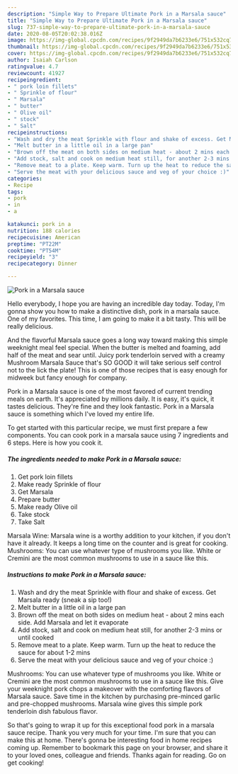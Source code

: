 ```yaml
---
description: "Simple Way to Prepare Ultimate Pork in a Marsala sauce"
title: "Simple Way to Prepare Ultimate Pork in a Marsala sauce"
slug: 737-simple-way-to-prepare-ultimate-pork-in-a-marsala-sauce
date: 2020-08-05T20:02:38.016Z
image: https://img-global.cpcdn.com/recipes/9f2949da7b6233e6/751x532cq70/pork-in-a-marsala-sauce-recipe-main-photo.jpg
thumbnail: https://img-global.cpcdn.com/recipes/9f2949da7b6233e6/751x532cq70/pork-in-a-marsala-sauce-recipe-main-photo.jpg
cover: https://img-global.cpcdn.com/recipes/9f2949da7b6233e6/751x532cq70/pork-in-a-marsala-sauce-recipe-main-photo.jpg
author: Isaiah Carlson
ratingvalue: 4.7
reviewcount: 41927
recipeingredient:
- " pork loin fillets"
- " Sprinkle of flour"
- " Marsala"
- " butter"
- " Olive oil"
- " stock"
- " Salt"
recipeinstructions:
- "Wash and dry the meat Sprinkle with flour and shake of excess. Get Marsala ready (sneak a sip too!)"
- "Melt butter in a little oil in a large pan"
- "Brown off the meat on both sides on medium heat - about 2 mins each side. Add Marsala and let it evaporate"
- "Add stock, salt and cook on medium heat still, for another 2-3 mins or until cooked"
- "Remove meat to a plate. Keep warm. Turn up the heat to reduce the sauce for about 1-2 mins"
- "Serve the meat with your delicious sauce and veg of your choice :)"
categories:
- Recipe
tags:
- pork
- in
- a

katakunci: pork in a 
nutrition: 188 calories
recipecuisine: American
preptime: "PT22M"
cooktime: "PT54M"
recipeyield: "3"
recipecategory: Dinner

---
```



![Pork in a Marsala sauce](https://img-global.cpcdn.com/recipes/9f2949da7b6233e6/751x532cq70/pork-in-a-marsala-sauce-recipe-main-photo.jpg)

Hello everybody, I hope you are having an incredible day today. Today, I'm gonna show you how to make a distinctive dish, pork in a marsala sauce. One of my favorites. This time, I am going to make it a bit tasty. This will be really delicious.

And the flavorful Marsala sauce goes a long way toward making this simple weeknight meal feel special. When the butter is melted and foaming, add half of the meat and sear until. Juicy pork tenderloin served with a creamy Mushroom Marsala Sauce that&#39;s SO GOOD it will take serious self control not to the lick the plate! This is one of those recipes that is easy enough for midweek but fancy enough for company.

Pork in a Marsala sauce is one of the most favored of current trending meals on earth. It's appreciated by millions daily. It is easy, it's quick, it tastes delicious. They're fine and they look fantastic. Pork in a Marsala sauce is something which I've loved my entire life.


To get started with this particular recipe, we must first prepare a few components. You can cook pork in a marsala sauce using 7 ingredients and 6 steps. Here is how you cook it.

<!--inarticleads1-->

##### The ingredients needed to make Pork in a Marsala sauce:

1. Get  pork loin fillets
1. Make ready  Sprinkle of flour
1. Get  Marsala
1. Prepare  butter
1. Make ready  Olive oil
1. Take  stock
1. Take  Salt


Marsala Wine: Marsala wine is a worthy addition to your kitchen, if you don&#39;t have it already. It keeps a long time on the counter and is great for cooking. Mushrooms: You can use whatever type of mushrooms you like. White or Cremini are the most common mushrooms to use in a sauce like this. 

<!--inarticleads2-->

##### Instructions to make Pork in a Marsala sauce:

1. Wash and dry the meat Sprinkle with flour and shake of excess. Get Marsala ready (sneak a sip too!)
1. Melt butter in a little oil in a large pan
1. Brown off the meat on both sides on medium heat - about 2 mins each side. Add Marsala and let it evaporate
1. Add stock, salt and cook on medium heat still, for another 2-3 mins or until cooked
1. Remove meat to a plate. Keep warm. Turn up the heat to reduce the sauce for about 1-2 mins
1. Serve the meat with your delicious sauce and veg of your choice :)


Mushrooms: You can use whatever type of mushrooms you like. White or Cremini are the most common mushrooms to use in a sauce like this. Give your weeknight pork chops a makeover with the comforting flavors of Marsala sauce. Save time in the kitchen by purchasing pre-minced garlic and pre-chopped mushrooms. Marsala wine gives this simple pork tenderloin dish fabulous flavor. 

So that's going to wrap it up for this exceptional food pork in a marsala sauce recipe. Thank you very much for your time. I'm sure that you can make this at home. There's gonna be interesting food in home recipes coming up. Remember to bookmark this page on your browser, and share it to your loved ones, colleague and friends. Thanks again for reading. Go on get cooking!
